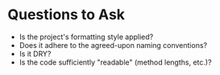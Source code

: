 # Questions to Ask

- Is the project's formatting style applied?
- Does it adhere to the agreed-upon naming conventions?
- Is it DRY?
- Is the code sufficiently "readable" (method lengths, etc.)?
